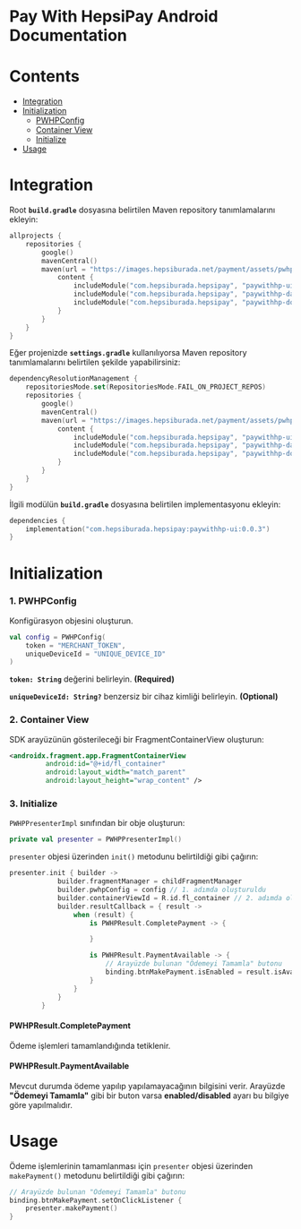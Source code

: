 # **Pay With HepsiPay Android Documentation**

# Contents
- [Integration](#integration)
- [Initialization](#initialization)
    - [PWHPConfig](#pwhpconfig)
    - [Container View](#containerview)
    - [Initialize](#initialize)
- [Usage](#usage)

# <a name="integration"> Integration </a>
Root **`build.gradle`** dosyasına belirtilen Maven repository tanımlamalarını ekleyin:

```kotlin
allprojects {
    repositories {
        google()
        mavenCentral()
        maven(url = "https://images.hepsiburada.net/payment/assets/pwhp-native") {
            content {
                includeModule("com.hepsiburada.hepsipay", "paywithhp-ui")
                includeModule("com.hepsiburada.hepsipay", "paywithhp-data")
                includeModule("com.hepsiburada.hepsipay", "paywithhp-domain")
            }
        }
    }
}
```

Eğer projenizde **`settings.gradle`** kullanılıyorsa Maven repository tanımlamalarını belirtilen şekilde yapabilirsiniz:

```kotlin
dependencyResolutionManagement {
    repositoriesMode.set(RepositoriesMode.FAIL_ON_PROJECT_REPOS)
    repositories {
        google()
        mavenCentral()
        maven(url = "https://images.hepsiburada.net/payment/assets/pwhp-native") {
            content {
                includeModule("com.hepsiburada.hepsipay", "paywithhp-ui")
                includeModule("com.hepsiburada.hepsipay", "paywithhp-data")
                includeModule("com.hepsiburada.hepsipay", "paywithhp-domain")
            }
        }
    }
}
```

İlgili modülün **`build.gradle`** dosyasına belirtilen implementasyonu ekleyin:

```kotlin
dependencies {
    implementation("com.hepsiburada.hepsipay:paywithhp-ui:0.0.3")
}
```

# <a name="initialization">Initialization</a>
### <a name="pwhpconfig">1. PWHPConfig</a>
Konfigürasyon objesini oluşturun.
```kotlin
val config = PWHPConfig(
    token = "MERCHANT_TOKEN",
    uniqueDeviceId = "UNIQUE_DEVICE_ID"
)

```
**`token: String`** değerini belirleyin. **(Required)**

**`uniqueDeviceId: String?`** benzersiz bir cihaz kimliği belirleyin. **(Optional)**

### <a name="containerview">2. Container View</a>
SDK arayüzünün gösterileceği bir FragmentContainerView oluşturun:
```xml
<androidx.fragment.app.FragmentContainerView
         android:id="@+id/fl_container"
         android:layout_width="match_parent"
         android:layout_height="wrap_content" />
```
### <a name="initialize">3. Initialize</a>
`PWHPPresenterImpl` sınıfından bir obje oluşturun:
```kotlin
private val presenter = PWHPPresenterImpl()
```

`presenter` objesi üzerinden `init()` metodunu belirtildiği gibi çağırın:
```kotlin
presenter.init { builder ->
            builder.fragmentManager = childFragmentManager
            builder.pwhpConfig = config // 1. adımda oluşturuldu
            builder.containerViewId = R.id.fl_container // 2. adımda oluşturuldu
            builder.resultCallback = { result ->
                when (result) {
                    is PWHPResult.CompletePayment -> {

                    }

                    is PWHPResult.PaymentAvailable -> {
                        // Arayüzde bulunan "Ödemeyi Tamamla" butonu
                        binding.btnMakePayment.isEnabled = result.isAvailable
                    }
                }
            }
        }
```

#### PWHPResult.CompletePayment
Ödeme işlemleri tamamlandığında tetiklenir.
#### PWHPResult.PaymentAvailable
Mevcut durumda ödeme yapılıp yapılamayacağının bilgisini verir. Arayüzde **"Ödemeyi Tamamla"** gibi bir buton varsa **enabled/disabled** ayarı bu bilgiye göre yapılmalıdır.

# <a name="usage">Usage</a>
Ödeme işlemlerinin tamamlanması için `presenter` objesi üzerinden `makePayment()` metodunu belirtildiği gibi çağırın:
```kotlin
// Arayüzde bulunan "Ödemeyi Tamamla" butonu
binding.btnMakePayment.setOnClickListener {
    presenter.makePayment()
}
```
